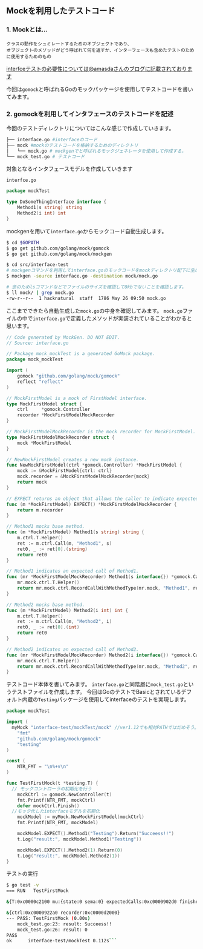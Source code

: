 ## Mockを利用したテストコード

### 1. Mockとは...
```
クラスの動作をシュミレートするためのオブジェクトであり、
オブジェクトのメソッドがどう呼ばれて何を返すか、インターフェースも含めたテストのために使用するためのもの
```
[interfceテストの必要性については@amasdaさんのブログに記載されております](https://amasuda.xyz/post/2019-03-24-interface-and-mocking/)

今回は`gomock`と呼ばれるGoのモックパッケージを使用してテストコードを書いてみます。

### 2. gomockを利用してインタフェースのテストコードを記述

今回のテストディレクトリについてはこんな感じで作成していきます。

```sh
├── interface.go #interfaceのコード
├── mock #mockのテストコードを格納するためのディレクトリ
│   └── mock.go # mockgenでと呼ばれるモックジェネレータを使用して作成する。
└── mock_test.go # テストコード
```
対象となるインタフェースモデルを作成していきます

`interfce.go`

```go
package mockTest

type DoSomeThingInterface interface {
	Method1(s string) string
	Method2(i int) int
}
```
mockgenを用いて`interface.go`からモックコード自動生成します。

```sh
$ cd $GOPATH
$ go get github.com/golang/mock/gomock
$ go get github.com/golang/mock/mockgen

$ cd src/interface-test
# mockgenコマンドを利用してinterface.goのモックコードをmockディレクトリ配下に生成する。
$ mockgen -source interface.go -destination mock/mock.go

# 念のためlsコマンドなどでファイルのサイズを確認して0kbでないことを確認します。
$ ll mock/ | grep mock.go
-rw-r--r--  1 hacknatural  staff  1786 May 26 09:50 mock.go
```

ここまでできたら自動生成した`mock.go`の中身を確認してみます。
`mock.go`ファイルの中で`interface.go`で定義したメソッドが実装されていることがわかると思います。

```go
// Code generated by MockGen. DO NOT EDIT.
// Source: interface.go

// Package mock_mockTest is a generated GoMock package.
package mock_mockTest

import (
	gomock "github.com/golang/mock/gomock"
	reflect "reflect"
)

// MockFirstModel is a mock of FirstModel interface.
type MockFirstModel struct {
	ctrl     *gomock.Controller
	recorder *MockFirstModelMockRecorder
}

// MockFirstModelMockRecorder is the mock recorder for MockFirstModel.
type MockFirstModelMockRecorder struct {
	mock *MockFirstModel
}

// NewMockFirstModel creates a new mock instance.
func NewMockFirstModel(ctrl *gomock.Controller) *MockFirstModel {
	mock := &MockFirstModel{ctrl: ctrl}
	mock.recorder = &MockFirstModelMockRecorder{mock}
	return mock
}

// EXPECT returns an object that allows the caller to indicate expected use.
func (m *MockFirstModel) EXPECT() *MockFirstModelMockRecorder {
	return m.recorder
}

// Method1 mocks base method.
func (m *MockFirstModel) Method1(s string) string {
	m.ctrl.T.Helper()
	ret := m.ctrl.Call(m, "Method1", s)
	ret0, _ := ret[0].(string)
	return ret0
}

// Method1 indicates an expected call of Method1.
func (mr *MockFirstModelMockRecorder) Method1(s interface{}) *gomock.Call {
	mr.mock.ctrl.T.Helper()
	return mr.mock.ctrl.RecordCallWithMethodType(mr.mock, "Method1", reflect.TypeOf((*MockFirstModel)(nil).Method1), s)
}

// Method2 mocks base method.
func (m *MockFirstModel) Method2(i int) int {
	m.ctrl.T.Helper()
	ret := m.ctrl.Call(m, "Method2", i)
	ret0, _ := ret[0].(int)
	return ret0
}

// Method2 indicates an expected call of Method2.
func (mr *MockFirstModelMockRecorder) Method2(i interface{}) *gomock.Call {
	mr.mock.ctrl.T.Helper()
	return mr.mock.ctrl.RecordCallWithMethodType(mr.mock, "Method2", reflect.TypeOf((*MockFirstModel)(nil).Method2), i)
}
```
テストコード本体を書いてみます。
`interface.go`と同階層に`mock_test.go`というテストファイルを作成します。
今回はGoのテストでBasicとされているデフォルト内蔵の`Testing`パッケージを使用してinterfaceのテストを実現します。

```go
package mockTest

import (
  myMock "interface-test/mockTest/mock" //ver1.12でも相対PATHではだめそう。
	"fmt"
	"github.com/golang/mock/gomock"
	"testing"
)

const (
	NTR_FMT = "\n%+v\n"
)

func TestFirstMock(t *testing.T) {
  // モックコントローラの初期化を行う
	mockCtrl := gomock.NewController(t)
	fmt.Printf(NTR_FMT, mockCtrl)
	defer mockCtrl.Finish()
  //モック化したinterfaceモデルを初期化
	mockModel := myMock.NewMockFirstModel(mockCtrl)
	fmt.Printf(NTR_FMT, mockModel)

	mockModel.EXPECT().Method1("Testing").Return("Succeess!!")
	t.Log("result:", mockModel.Method1("Testing"))

	mockModel.EXPECT().Method2(1).Return(0)
	t.Log("result:", mockModel.Method2(1))
}
```

テストの実行
```sh
$ go test -v
=== RUN   TestFirstMock

&{T:0xc0000c2100 mu:{state:0 sema:0} expectedCalls:0xc0000902d0 finished:false}

&{ctrl:0xc0000922a0 recorder:0xc0000d2000}
--- PASS: TestFirstMock (0.00s)
    mock_test.go:23: result: Succeess!!
    mock_test.go:26: result: 0
PASS
ok  	interface-test/mockTest	0.112s```
